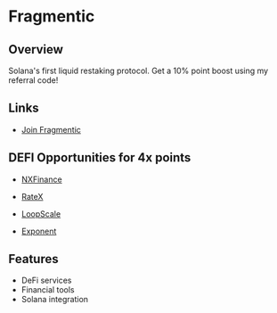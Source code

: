 # Fragmentic

## Overview
Solana's first liquid restaking protocol. 
Get a 10% point boost using my referral code! 

## Links
- [Join Fragmentic](https://app.fragmetric.xyz/referral?ref=BGFO8Z)


## DEFI Opportunities for 4x points

- [NXFinance](https://nxfinance.info/airdrop?inviteCode=teamaero)

- [RateX](https://app.rate-x.io/referral?ref=G8Kntqxj)

- [LoopScale]([loop.sl/i/Zu3IA](https://loop.sl/i/Zu3IA))

- [Exponent](https://www.exponent.finance/liquidity/fragsol-10Jul25)


## Features
- DeFi services
- Financial tools
- Solana integration 